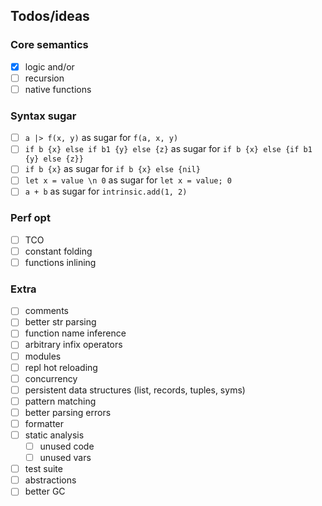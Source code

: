 ## Todos/ideas

### Core semantics
* [x] logic and/or
* [ ] recursion
* [ ] native functions

### Syntax sugar
* [ ] `a |> f(x, y)` as sugar for `f(a, x, y)`
* [ ] `if b {x} else if b1 {y} else {z}` as sugar for `if b {x} else {if b1 {y} else {z}}`
* [ ] `if b {x}` as sugar for `if b {x} else {nil}`
* [ ] `let x = value \n 0` as sugar for `let x = value; 0`
* [ ] `a + b` as sugar for `intrinsic.add(1, 2)`

### Perf opt
* [ ] TCO
* [ ] constant folding
* [ ] functions inlining

### Extra
* [ ] comments
* [ ] better str parsing
* [ ] function name inference
* [ ] arbitrary infix operators
* [ ] modules
* [ ] repl hot reloading
* [ ] concurrency
* [ ] persistent data structures (list, records, tuples, syms)
* [ ] pattern matching
* [ ] better parsing errors
* [ ] formatter
* [ ] static analysis
  * [ ] unused code
  * [ ] unused vars
* [ ] test suite
* [ ] abstractions
* [ ] better GC
